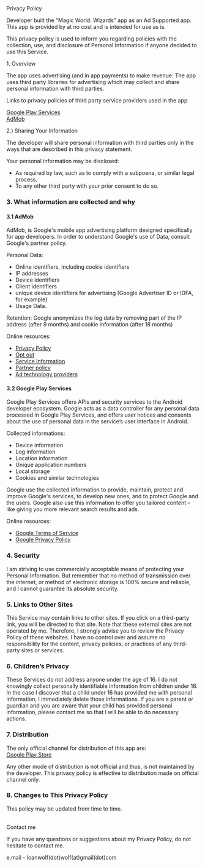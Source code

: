 <!DOCTYPE html>

<a>
Privacy Policy
</a>

<p>
Developer built the "Magic World: Wizards" app as an Ad Supported app. This
app is provided by at no cost and is intended for use as is.
</p>

<p>
This privacy policy is used to inform you regarding policies with the collection, use, and 
disclosure of Personal Information if anyone decided to use this Service.
</p>

<p>
1. Overview

The app uses advertising (and in app payments) to make revenue. The app uses third party
libraries for advertising which may collect and share personal information with third
parties.<br>

Links to privacy policies of third party service providers used in the app<br>

<a href="https://www.google.com/policies/privacy/">Google Play Services</a><br>
<a href="https://support.google.com/admob/answer/6128543">AdMob</a>
</p>

<p>
2.) Sharing Your Information<br>

The developer will share personal information with third parties only in the ways that are 
described in this privacy statement.<br>

Your personal information may be disclosed:
<ul>
<li>As required by law, such as to comply with a subpoena, or similar legal process.</li>
<li>To any other third party with your prior consent to do so.</li>
</ul>
</p>

<h3>3. What information are collected and why</h3>

<h4>3.1 AdMob</h4>

<p>
AdMob, is Google's mobile app advertising platform designed specifically for app
developers. In order to understand Google's use of Data, consult Google's partner policy.
</p>
<p>
Personal Data:
<ul>
<li>Online identifiers, including cookie identifiers</li>
<li>IP addresses</li>
<li>Device identifiers</li>
<li>Client identifiers </li>
<li>unique device identifiers for advertising (Google Advertiser ID or IDFA, for example)</li>
<li>Usage Data.</li>
</ul>
</p>
<p>
Retention:
Google anonymizes the log data by removing part of the IP address (after 9 months) and 
cookie information (after 18 months)
</p>
Online resources:
<ul>
<li><a href="https://www.google.com/policies/technologies/ads/">Privacy Policy</a></li>
<li><a href="https://www.google.com/settings/ads">Opt out</a></li>
<li><a href="https://privacy.google.com/businesses/adsservices/">Service Information</a></li>
<li><a href="https://policies.google.com/technologies/partner-sites">Partner policy</a></li>
<li><a href="https://support.google.com/admob/answer/9012903">Ad technology providers</a></li>
</ul>

<h4>3.2 Google Play Services</h4>
<p>
Google Play Services offers APIs and security services to the Android developer ecosystem.
Google acts as a data controller for any personal data processed in Google Play Services,
and offers user notices and consents about the use of personal data in the service’s user
interface in Android.
</p>
<p>
Collected informations:
<ul>
<li>Device information</li>
<li>Log information</li>
<li>Location information</li>
<li>Unique application numbers</li>
<li>Local storage</li>
<li>Cookies and similar technologies</li>
</ul>
</p>
<p>
Google use the collected information to provide, maintain, protect and improve Google's
services, to develop new ones, and to protect Google and the users. Google also use this
information to offer you tailored content – like giving you more relevant search results
and ads.
</p>
<p>
Online resources:
<ul>
<li><a href="https://policies.google.com/terms">Google Terms of Service</a></li>
<li><a href="https://policies.google.com/privacy">Google Privacy Policy</a></li>
</ul>
</p>

<h3>4. Security</h3>

<p>
I am striving to use commercially acceptable means of protecting your Personal
Information. But remember that no method of transmission over the internet, or method of 
electronic storage is 100% secure and reliable, and I cannot guarantee its absolute
security.
</p>

<h3>5. Links to Other Sites</h3>

<p>
This Service may contain links to other sites. If you click on a third-party link, you 
will be directed to that site. Note that these external sites are not operated by me.
Therefore, I strongly advise you to review the Privacy Policy of these websites. I have 
no control over and assume no responsibility for the content, privacy policies, or 
practices of any third-party sites or services.
</p>

<h3>6. Children’s Privacy</h3>

<p>
These Services do not address anyone under the age of 16. I do not knowingly collect 
personally identifiable information from children under 16. In the case I discover that 
a child under 16 has provided me with personal information, I immediately delete those 
informations. If you are a parent or guardian and you are aware that your child has
provided personal information, please contact me so that I will be able to do necessary
actions.
</p>

<h3>7. Distribution</h3>

<p>
The only official channel for distribution of this app are:<br>
<a href="https://play.google.com/">Google Play Store</a><br>

Any other mode of distribution is not official and thus, is not maintained by the developer.
This privacy policy is effective to distribution made on official channel only.
</p>

<h3>8. Changes to This Privacy Policy</h3>

<p>
This policy may be updated from time to time.<br><br>


Contact me<br>

If you have any questions or suggestions about my Privacy Policy, do not hesitate to
contact me.<br>

e.mail - loanwolf(dot)wolf(at)gmail(dot)com
</p>
